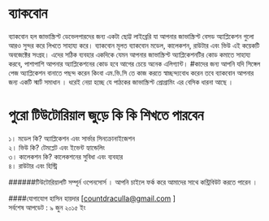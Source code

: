 # ব্যাকবোন
ব্যাকবোন হল জাভাস্ক্রিপ্ট ডেভেলপারদের জন্য একটা ছোট্ট লাইব্রেরি যা আপনার জাভাস্ক্রিপ্ট বেসড অ্যাপ্লিকেশন গুলো আরও সুন্দর করে লিখতে সাহায্য করে। ব্যাকবোন মূলত ব্যাকবোন মডেল, কালেকশন, রাউটার এবং ভিউ এই কয়েকটি অবজেক্টের সংগ্রহ। এদের সঠিক ব্যবহার একদিকে যেমন আপনার জাভাস্ক্রিপ্ট অ্যাপ্লিকেশনটির কোড কমাতে সাহায্য করবে, পাশাপাশি আপনার অ্যাপ্লিকেশনের কোড হবে আগের চেয়ে অনেক এলিগ্যান্ট। 
#কাদের জন্য
আপনি যদি সিঙ্গেল পেজ অ্যাপ্লিকেশন বানাতে পছন্দ করেন কিংবা এম.ভি.সি তে কাজ করতে স্বাচ্ছন্দ্যবোধ করেন তবে ব্যাকবোন আপনার জন্য একটি স্মার্ট সমাধান । ধরেই নেয়া হচ্ছে যে পাঠকের জাভাস্ক্রিপ্ট প্রোগ্রামিং এর বেসিক ধারনা আছে ।
# পুরো টিউটোরিয়াল জুড়ে কি কি শিখতে পারবেন
১। মডেল কি? অ্যাপ্লিকেশন এবং সার্ভার সিনক্রোনাইজেশন<br/>
২। ভিউ কি? টেমপ্লেট এবং ইভেন্ট হ্যান্ডেলিং<br/>
৩। কালেকশন কি? কালেকশনের সুবিধা এবং ব্যবহার<br/>
৪। রাউটার এবং হিস্ট্রি<br/>

######টিউটোরিয়ালটি সম্পূর্ন ওপেনসোর্স । আপনি চাইলে ফর্ক করে আমাদের সাথে কন্ট্রিবিউট করতে পারেন ।

####যোগাযোগ
হাসিন হায়দার [countdraculla@gmail.com ] <br/>
সর্বশেষ আপডেট : ৯ জুন ২০১৫ ইং
